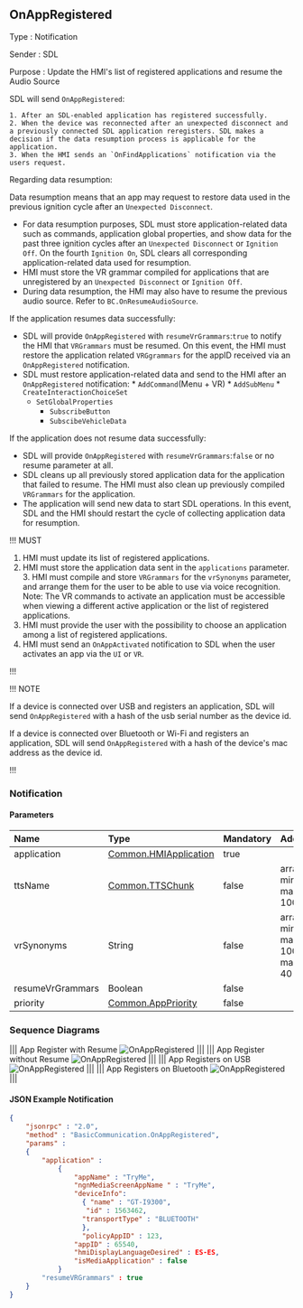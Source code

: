 ## OnAppRegistered

Type
: Notification

Sender
: SDL

Purpose
: Update the HMI's list of registered applications and resume the Audio Source

SDL will send `OnAppRegistered`:

	1. After an SDL-enabled application has registered successfully.
	2. When the device was reconnected after an unexpected disconnect and a previously connected SDL application reregisters. SDL makes a decision if the data resumption process is applicable for the application.
	3. When the HMI sends an `OnFindApplications` notification via the users request.

Regarding data resumption:

Data resumption means that an app may request to restore data used in the previous ignition cycle after an `Unexpected Disconnect`.


  * For data resumption purposes, SDL must store application-related data such as commands, application global properties, and show data for the past three ignition cycles after an `Unexpected Disconnect` or `Ignition Off`. On the fourth  `Ignition On`, SDL clears all corresponding application-related data used for resumption.
  * HMI must store the VR grammar compiled for applications that are unregistered by an `Unexpected Disconnect` or `Ignition Off`.
  * During data resumption, the HMI may also have to resume the previous audio source. Refer to `BC.OnResumeAudioSource`.

If the application resumes data successfully:

  * SDL will provide `OnAppRegistered` with `resumeVrGrammars`:`true` to notify the HMI that `VRGrammars` must be resumed. On this event, the HMI must restore the application related `VRGgrammars` for the appID received via an `OnAppRegistered` notification.
  * SDL must restore application-related data and send to the HMI after an `OnAppRegistered` notification:
		* `AddCommand`(Menu + VR)
		* `AddSubMenu`
		* `CreateInteractionChoiceSet`
	  * `SetGlobalProperties`
		* `SubscribeButton`
		* `SubscibeVehicleData`

If the application does not resume data successfully:

  * SDL will provide `OnAppRegistered` with `resumeVrGrammars`:`false` or no resume parameter at all.
  * SDL cleans up all previously stored application data for the application that failed to resume. The HMI must also clean up previously compiled `VRGrammars` for the application.
  * The application will send new data to start SDL operations. In this event, SDL and the HMI should restart the cycle of collecting application data for resumption.

!!! MUST

  1. HMI must update its list of registered applications.
  2. HMI must store the application data sent in the `applications` parameter.
	3. HMI must compile and store `VRGrammars` for the `vrSynonyms` parameter, and arrange them for the user to be able to use via voice recognition. Note: The VR commands to activate an application must be accessible when viewing a different active application or the list of registered applications.
  4. HMI must provide the user with the possibility to choose an application among a list of registered applications.
  5. HMI must send an `OnAppActivated` notification to SDL when the user activates an app via the `UI` or `VR`.

!!!

!!! NOTE

If a device is connected over USB and registers an application, SDL will send `OnAppRegistered` with a hash of the usb serial number as the device id.

If a device is connected over Bluetooth or Wi-Fi and registers an application, SDL will send `OnAppRegistered` with a hash of the device's mac address as the device id.

!!!



### Notification

#### Parameters

|Name|Type|Mandatory|Additional|
|:---|:---|:--------|:---------|
|application|[Common.HMIApplication](../../Common/Structs/index.md#hmiapplication)|true||
|ttsName|[Common.TTSChunk](../../Common/Structs/index.md#ttschunk)|false|array: true<br>minsize: 1<br>maxsize: 100|
|vrSynonyms|String|false|array: true<br>minsize: 1<br>maxsize: 100<br>maxlength: 40|
|resumeVrGrammars|Boolean|false||
|priority|[Common.AppPriority](../../Common/Enums/index.md#apppriority)|false||

### Sequence Diagrams
|||
App Register with Resume
![OnAppRegistered](./assets/OnAppRegisteredResume.png)
|||
|||
App Register without Resume
![OnAppRegistered](./assets/OnAppRegisteredNoResume.png)
|||
|||
App Registers on USB
![OnAppRegistered](./assets/OnAppRegisteredUSB.png)
|||
|||
App Registers on Bluetooth
![OnAppRegistered](./assets/OnAppRegisteredBT.png)
|||

#### JSON Example Notification
```json
{
	"jsonrpc" : "2.0",
	"method" : "BasicCommunication.OnAppRegistered",
	"params" :
	{
		"application" :
			{
				"appName" : "TryMe",
				"ngnMediaScreenAppName " : "TryMe",
				"deviceInfo":
                  { "name" : "GT-I9300",
	               "id" : 1563462,
				  "transportType" : "BLUETOOTH"
                  },
                  "policyAppID" : 123,
				"appID" : 65540,
				"hmiDisplayLanguageDesired" : ES-ES,
				"isMediaApplication" : false
			}
		"resumeVRGrammars" : true
	}
}
```
